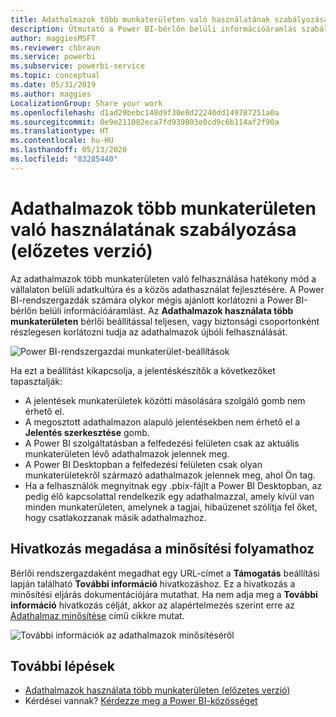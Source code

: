 ```yaml
---
title: Adathalmazok több munkaterületen való használatának szabályozása (előzetes verzió) – Power BI
description: Útmutató a Power BI-bérlőn belüli információáramlás szabályozásához.
author: maggiesMSFT
ms.reviewer: chbraun
ms.service: powerbi
ms.subservice: powerbi-service
ms.topic: conceptual
ms.date: 05/31/2019
ms.author: maggies
LocalizationGroup: Share your work
ms.openlocfilehash: d1ad29bebc148d9f30e8d22240dd149787251a0a
ms.sourcegitcommit: 0e9e211082eca7fd939803e0cd9c6b114af2f90a
ms.translationtype: HT
ms.contentlocale: hu-HU
ms.lasthandoff: 05/13/2020
ms.locfileid: "83285440"
---
```

# <a name="control-the-use-of-datasets-across-workspaces-preview"></a>Adathalmazok több munkaterületen való használatának szabályozása (előzetes verzió)

Az adathalmazok több munkaterületen való felhasználása hatékony mód a vállalaton belüli adatkultúra és a közös adathasználat fejlesztésére. A Power BI-rendszergazdák számára olykor mégis ajánlott korlátozni a Power BI-bérlőn belüli információáramlást. Az **Adathalmazok használata több munkaterületen** bérlői beállítással teljesen, vagy biztonsági csoportonként részlegesen korlátozni tudja az adathalmazok újbóli felhasználását.

![Power BI-rendszergazdai munkaterület-beállítások](media/service-datasets-admin-across-workspaces/power-bi-admin-workspace-settings.png)

Ha ezt a beállítást kikapcsolja, a jelentéskészítők a következőket tapasztalják:

- A jelentések munkaterületek közötti másolására szolgáló gomb nem érhető el. 
- A megosztott adathalmazon alapuló jelentésekben nem érhető el a **Jelentés szerkesztése** gomb.
- A Power BI szolgáltatásban a felfedezési felületen csak az aktuális munkaterületen lévő adathalmazok jelennek meg.
- A Power BI Desktopban a felfedezési felületen csak olyan munkaterületekről származó adathalmazok jelennek meg, ahol Ön tag.
- Ha a felhasználók megnyitnak egy .pbix-fájlt a Power BI Desktopban, az pedig élő kapcsolattal rendelkezik egy adathalmazzal, amely kívül van minden munkaterületen, amelynek a tagjai, hibaüzenet szólítja fel őket, hogy csatlakozzanak másik adathalmazhoz.

## <a name="provide-a-link-for-the-certification-process"></a>Hivatkozás megadása a minősítési folyamathoz

Bérlői rendszergazdaként megadhat egy URL-címet a **Támogatás** beállítási lapján található **További információ** hivatkozáshoz.  Ez a hivatkozás a minősítési eljárás dokumentációjára mutathat. Ha nem adja meg a **További információ** hivatkozás célját, akkor az alapértelmezés szerint erre az [Adathalmaz minősítése](service-datasets-certify.md) című cikkre mutat.

![További információk az adathalmazok minősítéséről](media/service-datasets-certify-promote/power-bi-dataset-learn-more-certification.png)

## <a name="next-steps"></a>További lépések

- [Adathalmazok használata több munkaterületen (előzetes verzió)](service-datasets-across-workspaces.md)
- Kérdései vannak? [Kérdezze meg a Power BI-közösséget](https://community.powerbi.com/)
